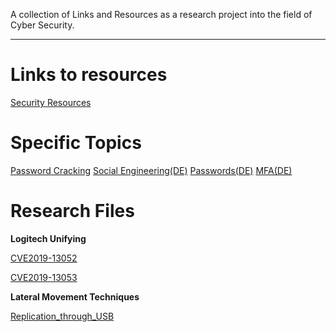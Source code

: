 A collection of Links and Resources as a research project into the field of Cyber Security.

---

# Links to resources

[Security Resources](Security_Resources.md)

# Specific Topics

[Password Cracking](Topics/password-cracking.md)
[Social Engineering(DE)](Topics/social-engineering.md)
[Passwords(DE)](Topics/Passwords.md)
[MFA(DE)](Topics/MFA.md)



# Research Files

**Logitech Unifying**

[CVE2019-13052](Research/CVE2019-13052_LogitechUnifying/)

[CVE2019-13053](Research/CVE2019-13053_LogitechUnifying/)

**Lateral Movement Techniques**

[Replication_through_USB](Replication_through_removable_media.md)
